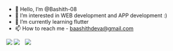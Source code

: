 - 👋 Hello, I’m @Bashith-08
- 👀 I’m interested in WEB development and APP development :)
- 🌱 I’m currently learning flutter
- 📫 How to reach me - baashithdeva@gmail.com

<img src="https://github-readme-stats.vercel.app/api?username=BASHITH-08&&show_icons=true&title_color=ffffff&icon_color=bb2acf&text_color=daf7dc&bg_color=151515">
 <tr>
    <a  style= "margin-right:10px;" href="https://www.facebook.com/bashith.deva" target="_blank"><img src="https://upload.wikimedia.org/wikipedia/commons/thumb/0/05/Facebook_Logo_%282019%29.png/1024px-Facebook_Logo_%282019%29.png&width=40&height=40"/></a>
    <a  href="https://www.instagram.com/bashi.08/" target="_blank"><img src="https://www.freepnglogos.com/uploads/instagram-logos-png-images-free-download-5.png&width=40&height=40" /></a>
   
 </tr>
<!---
Bashith-08/Bashith-08 is a ✨ special ✨ repository because its `README.md` (this file) appears on your GitHub profile.
You can click the Preview link to take a look at your changes.
--->
